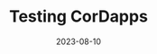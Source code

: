 ---
date: '2023-08-10'
title: "Testing CorDapps"
project: corda
version: 'Corda 5.1'
menu:
  corda51:
    identifier: corda51-develop-test
    parent: corda51-develop
    weight: 7000
section_menu: corda51
draft: "true"
---